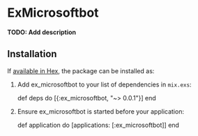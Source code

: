 # ExMicrosoftbot

**TODO: Add description**

## Installation

If [available in Hex](https://hex.pm/docs/publish), the package can be installed as:

  1. Add ex_microsoftbot to your list of dependencies in `mix.exs`:

        def deps do
          [{:ex_microsoftbot, "~> 0.0.1"}]
        end

  2. Ensure ex_microsoftbot is started before your application:

        def application do
          [applications: [:ex_microsoftbot]]
        end

